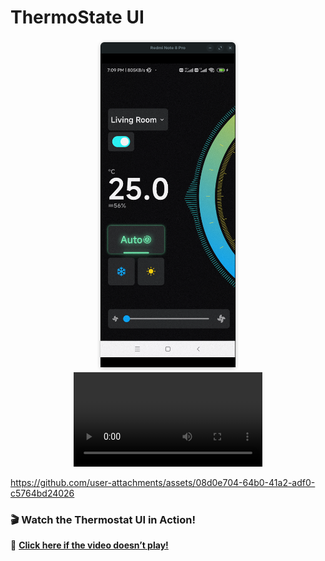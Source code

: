 # ThermoState UI

<p align="center">
  <img src="image.png" width="45%" />
   <video width="60%" controls>
    <source src="https://github.com/Mhmd-SHA/ThermoState-UI/raw/master/thermo_state.webm" type="video/mp4">
    Your browser does not support the video tag.
  </video>
</p>


https://github.com/user-attachments/assets/08d0e704-64b0-41a2-adf0-c5764bd24026



### 🎬 Watch the Thermostat UI in Action!
🔗 **[Click here if the video doesn’t play!](https://github.com/Mhmd-SHA/ThermoState-UI/raw/master/thermo_state.webm)**
